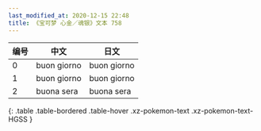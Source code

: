 ```yaml
---
last_modified_at: 2020-12-15 22:48
title: 《宝可梦 心金／魂银》文本 758
---
```

| 编号 | 中文 | 日文 |
| ---- | ---- | ---- |
| 0 | buon giorno | buon giorno |
| 1 | buon giorno | buon giorno |
| 2 | buona sera | buona sera |
{: .table .table-bordered .table-hover .xz-pokemon-text .xz-pokemon-text-HGSS }